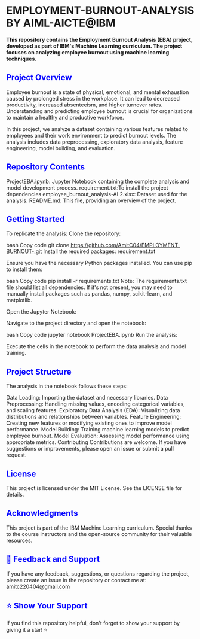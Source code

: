 # EMPLOYMENT-BURNOUT-ANALYSIS BY AIML-AICTE@IBM 


**This repository contains the Employment Burnout Analysis (EBA) project, developed as part of IBM's Machine Learning curriculum. The project focuses on analyzing employee burnout using machine learning techniques.**

## <span style="color:blue; font-weight:bold;">**Project Overview**</span> 
Employee burnout is a state of physical, emotional, and mental exhaustion caused by prolonged stress in the workplace. It can lead to decreased productivity, increased absenteeism, and higher turnover rates. Understanding and predicting employee burnout is crucial for organizations to maintain a healthy and productive workforce.

In this project, we analyze a dataset containing various features related to employees and their work environment to predict burnout levels. The analysis includes data preprocessing, exploratory data analysis, feature engineering, model building, and evaluation.

## <span style="color:blue; font-weight:bold;">**Repository Contents**</span> 
ProjectEBA.ipynb: Jupyter Notebook containing the complete analysis and model development process.
requirement.txt:To install the project dependencies
employee_burnout_analysis-AI 2.xlsx: Dataset used for the analysis.
README.md: This file, providing an overview of the project.

## <span style="color:blue; font-weight:bold;">**Getting Started**</span>  
To replicate the analysis:
Clone the repository:

bash
Copy code
git clone https://github.com/AmitC04/EMPLOYMENT-BURNOUT-.git
Install the required packages: requirement.txt

Ensure you have the necessary Python packages installed. You can use pip to install them:

bash
Copy code
pip install -r requirements.txt
Note: The requirements.txt file should list all dependencies. If it's not present, you may need to manually install packages such as pandas, numpy, scikit-learn, and matplotlib.

Open the Jupyter Notebook:

Navigate to the project directory and open the notebook:

bash
Copy code
jupyter notebook ProjectEBA.ipynb
Run the analysis:

Execute the cells in the notebook to perform the data analysis and model training.

## <span style="color:blue; font-weight:bold;">Project Structure</span>
The analysis in the notebook follows these steps:

Data Loading: Importing the dataset and necessary libraries.
Data Preprocessing: Handling missing values, encoding categorical variables, and scaling features.
Exploratory Data Analysis (EDA): Visualizing data distributions and relationships between variables.
Feature Engineering: Creating new features or modifying existing ones to improve model performance.
Model Building: Training machine learning models to predict employee burnout.
Model Evaluation: Assessing model performance using appropriate metrics.
Contributing
Contributions are welcome. If you have suggestions or improvements, please open an issue or submit a pull request.

## <span style="color:blue; font-weight:bold;">License</span>
This project is licensed under the MIT License. See the LICENSE file for details.

## <span style="color:blue; font-weight:bold;">Acknowledgments</span>
This project is part of the IBM Machine Learning curriculum. Special thanks to the course instructors and the open-source community for their valuable resources.

## <span style="color:blue; font-weight:bold;">**📝 Feedback and Support**</span>  
If you have any feedback, suggestions, or questions regarding the project, please create an issue in the repository or contact me at:  
[amitc220404@gmail.com](mailto:amitc220404@gmail.com)   


## <span style="color:blue; font-weight:bold;">**⭐ Show Your Support**</span>  
If you find this repository helpful, don't forget to show your support by giving it a star! ⭐


